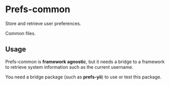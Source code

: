 # Prefs-common

Store and retrieve user preferences.

Common files.

## Usage

Prefs-common is **framework agnostic**, but it needs a bridge to
a framework to retrieve system information such as the current
username.

You need a bridge package (such as **prefs-yii**) to use or test this package.  




